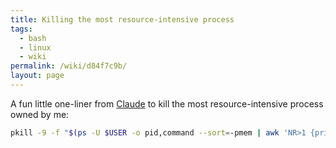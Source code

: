 ```yaml
---
title: Killing the most resource-intensive process
tags:
  - bash
  - linux
  - wiki
permalink: /wiki/d84f7c9b/
layout: page
---
```


A fun little one-liner from [Claude](https://claude.ai/) to kill the most resource-intensive process owned by me:

```bash
pkill -9 -f "$(ps -U $USER -o pid,command --sort=-pmem | awk 'NR>1 {print $2; exit}')"
```
